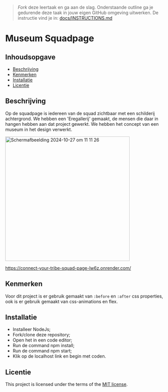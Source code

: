 > _Fork_ deze leertaak en ga aan de slag. Onderstaande outline ga je gedurende deze taak in jouw eigen GitHub omgeving uitwerken. De instructie vind je in: [docs/INSTRUCTIONS.md](docs/INSTRUCTIONS.md)

# Museum Squadpage
<!-- Geef je project een titel en schrijf in één zin wat het is -->

## Inhoudsopgave

  * [Beschrijving](#beschrijving)
  * [Kenmerken](#kenmerken)
  * [Installatie](#installatie)
  * [Licentie](#licentie)

## Beschrijving
<!-- In de Beschrijving staat hoe je project er uit ziet, hoe het werkt en wat je er mee kan. -->
<!-- Voeg een mooie poster visual toe 📸 -->
<!-- Voeg een link toe naar Github Pages 🌐-->

Op de squadpage is iedereen van de squad zichtbaar met een schilderij achtergrond. We hebben een 'Eregallerij' gemaakt, de mensen die daar in hangen hebben aan dat project gewerkt. We hebben het concept van een museum in het design verwerkt.

<img width="394" alt="Scherm­afbeelding 2024-10-27 om 11 11 26" src="https://github.com/user-attachments/assets/65bd67d3-bfd3-4568-ad73-d7d4bb4ed171">

https://connect-your-tribe-squad-page-lw6z.onrender.com/

## Kenmerken
<!-- Bij Kenmerken staat welke technieken zijn gebruikt en hoe. Wat is de HTML structuur? Wat zijn de belangrijkste dingen in CSS? Wat is er met Javascript gedaan en hoe? Misschien heb je een framwork of library gebruikt? -->

Voor dit project is er gebruik gemaakt van `:before` en `:after` css properties, ook is er gebruik gemaakt van css-animations en flex.

## Installatie
<!-- Bij Installatie staat stap-voor-stap beschreven hoe je de development omgeving moet inrichten om aan de repository te kunnen werken. -->

* Installeer NodeJs;
* Fork/clone deze repository;
* Open het in een code editor;
* Run de command npm install;
* Run de command npm start;
* Klik op de localhost link en begin met coden.


## Licentie

This project is licensed under the terms of the [MIT license](./LICENSE).
